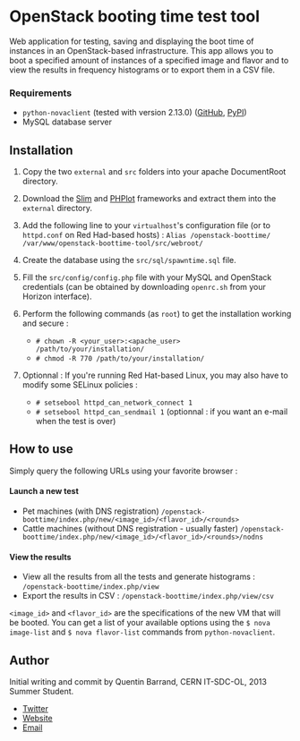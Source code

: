 # OpenStack booting time test tool

Web application for testing, saving and displaying the boot time of instances in an OpenStack-based infrastructure. This app allows you to boot a specified amount of instances of a specified image and flavor and to view the results in frequency histograms or to export them in a CSV file.


### Requirements 
* `python-novaclient` (tested with version 2.13.0) ([GitHub](https://github.com/openstack/python-novaclient), [PyPI](https://pypi.python.org/pypi/python-novaclient))
* MySQL database server


## Installation
1.	Copy the two `external` and `src` folders into your apache DocumentRoot directory.

2.	Download the [Slim](https://github.com/codeguy/Slim/) and [PHPlot](http://sourceforge.net/projects/phplot/) frameworks and extract them into the `external` directory.

3.	Add the following line to your `virtualhost`'s configuration file (or to `httpd.conf` on Red Had-based hosts) :
	`Alias /openstack-boottime/ /var/www/openstack-boottime-tool/src/webroot/`

4.	Create the database using the `src/sql/spawntime.sql` file.

5.	Fill the `src/config/config.php` file with your MySQL and OpenStack credentials (can be obtained by downloading `openrc.sh` from your Horizon interface).

6.	Perform the following commands (as `root`) to get the installation working and secure :

	* `# chown -R <your_user>:<apache_user> /path/to/your/installation/`
	* `# chmod -R 770 /path/to/your/installation/`

7.	Optionnal : If you're running Red Hat-based Linux, you may also have to modify some SELinux policies :

	* `# setsebool httpd_can_network_connect 1`
	* `# setsebool httpd_can_sendmail 1` (optionnal : if you want an e-mail when the test is over)


## How to use
Simply query the following URLs using your favorite browser :

#### Launch a new test
* Pet machines (with DNS registration) `/openstack-boottime/index.php/new/<image_id>/<flavor_id>/<rounds>`
* Cattle machines (without DNS registration - usually faster) `/openstack-boottime/index.php/new/<image_id>/<flavor_id>/<rounds>/nodns`

#### View the results  
* View all the results from all the tests and generate histograms : `/openstack-boottime/index.php/view` 
* Export the results in CSV : `/openstack-boottime/index.php/view/csv`

`<image_id>` and `<flavor_id>` are the specifications of the new VM that will be booted. You can get a list of your available options using the `$ nova image-list` and `$ nova flavor-list` commands from `python-novaclient`.


## Author
Initial writing and commit by Quentin Barrand, CERN IT-SDC-OL, 2013 Summer Student.

* [Twitter](https://twitter.com/QuentinBarrand)
* [Website](http://quentinbarrand.com)
* [Email](mailto:quentin@quentinbarrand.com)
